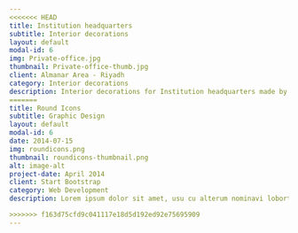 ```yaml
---
<<<<<<< HEAD
title: Institution headquarters
subtitle: Interior decorations
layout: default
modal-id: 6
img: Private-office.jpg
thumbnail: Private-office-thumb.jpg
client: Almanar Area - Riyadh
category: Interior decorations
description: Interior decorations for Institution headquarters made by our team in Almanar area - Riyadh.
=======
title: Round Icons
subtitle: Graphic Design
layout: default
modal-id: 6
date: 2014-07-15
img: roundicons.png
thumbnail: roundicons-thumbnail.png
alt: image-alt
project-date: April 2014
client: Start Bootstrap
category: Web Development
description: Lorem ipsum dolor sit amet, usu cu alterum nominavi lobortis. At duo novum diceret. Tantas apeirian vix et, usu sanctus postulant inciderint ut, populo diceret necessitatibus in vim. Cu eum dicam feugiat noluisse.

>>>>>>> f163d75cfd9c041117e18d5d192ed92e75695909
---
```

